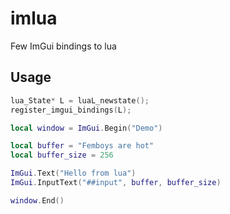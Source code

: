# imlua

Few ImGui bindings to lua

## Usage

```cpp
lua_State* L = luaL_newstate();
register_imgui_bindings(L);
```

```lua
local window = ImGui.Begin("Demo")

local buffer = "Femboys are hot"
local buffer_size = 256

ImGui.Text("Hello from lua")
ImGui.InputText("##input", buffer, buffer_size)

window.End()
```
